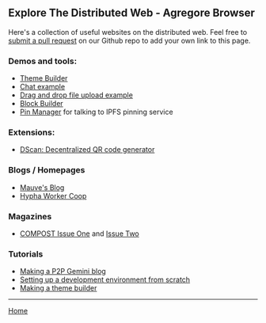 ## Explore The Distributed Web - Agregore Browser

Here's a collection of useful websites on the distributed web.
Feel free to [submit a pull request](https://github.com/AgregoreWeb/website/) on our Github repo to add your own link to this page.

### Demos and tools:

- [Theme Builder](/docs/examples/themebuilder)
- [Chat example](https://github.com/AgregoreWeb/agregore-chat-example)
- [Drag and drop file upload example](https://github.com/AgregoreWeb/agregore-drag-and-drop)
- [Block Builder](/docs/examples/blocks-app/)
- [Pin Manager](https://agregoreweb.github.io/pin-manager/) for talking to IPFS pinning service

### Extensions:

- [DScan: Decentralized QR code generator](https://chrome.google.com/webstore/detail/dscan-decentralized-qr-co/idpfgkgogjjgklefnkjdpghkifbjenap)

### Blogs / Homepages

- [Mauve's Blog](//blog.mauve.moe)
- [Hypha Worker Coop](//hypha.coop)

### Magazines

- [COMPOST Issue One](ipns://one.compost.digital) and [Issue Two](ipns://two.compost.digital)

### Tutorials

- [Making a P2P Gemini blog](https://mastodon.mauve.moe/@mauve/110099166164967631)
- [Setting up a development environment from scratch](/docs/tutorials/ipfs-browser-devenv/part-1)
- [Making a theme builder](/docs/tutorials/themebuilder-tutorial)

---

[Home](/)
